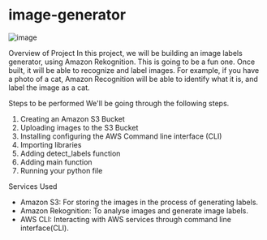 # image-generator
![image](https://github.com/user-attachments/assets/acde6635-6f7c-4179-9d23-6458fdd77c71)


Overview of Project 
In this project, we will be building an image labels generator, using Amazon Rekognition. This is going to be a fun one. Once built, it will be able to recognize and label images. For example, if you have a photo of a cat, Amazon Recognition will be able to identify what it is, and label the image as a cat.

Steps to be performed 
We'll be going through the following steps.

  1. Creating an Amazon S3 Bucket
  2. Uploading images to the S3 Bucket
  3. Installing configuring the AWS Command line interface (CLI)
  4. Importing libraries
  5. Adding detect_labels function
  6. Adding main function
  7. Running your python file

Services Used 
  - Amazon S3: For storing the images in the process of generating labels.
  - Amazon Rekognition: To analyse images and generate image labels.
  - AWS CLI: Interacting with AWS services through command line interface(CLI).

